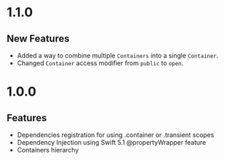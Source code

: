 # 1.1.0
## New Features
- Added a way to combine multiple `Containers` into a single `Container`.
- Changed `Container` access modifier from `public` to `open`.

# 1.0.0
## Features
- Dependencies registration for using .container or .transient scopes
- Dependency Injection using Swift 5.1 @propertyWrapper feature
- Containers hierarchy
